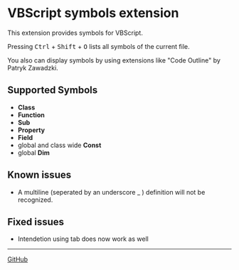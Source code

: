 # VBScript symbols extension

This extension provides symbols for VBScript.

Pressing <kbd>Ctrl</kbd> + <kbd>Shift</kbd> + <kbd>O</kbd> lists all symbols of the current file.

You also can display symbols by using extensions like "Code Outline" by Patryk Zawadzki.

## Supported Symbols

- __Class__
- __Function__
- __Sub__
- __Property__
- __Field__
- global and class wide __Const__
- global __Dim__

## Known issues

- A multiline (seperated by an underscore _ ) definition will not be recognized.


## Fixed issues

- Intendetion using tab does now work as well

---

[GitHub](https://github.com/Luncher91/VBScript-vscode)
